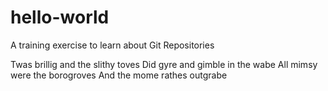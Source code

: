 # hello-world
A training exercise to learn about Git Repositories

Twas brillig and the slithy toves
Did gyre and gimble in the wabe
All mimsy were the borogroves
And the mome rathes outgrabe
